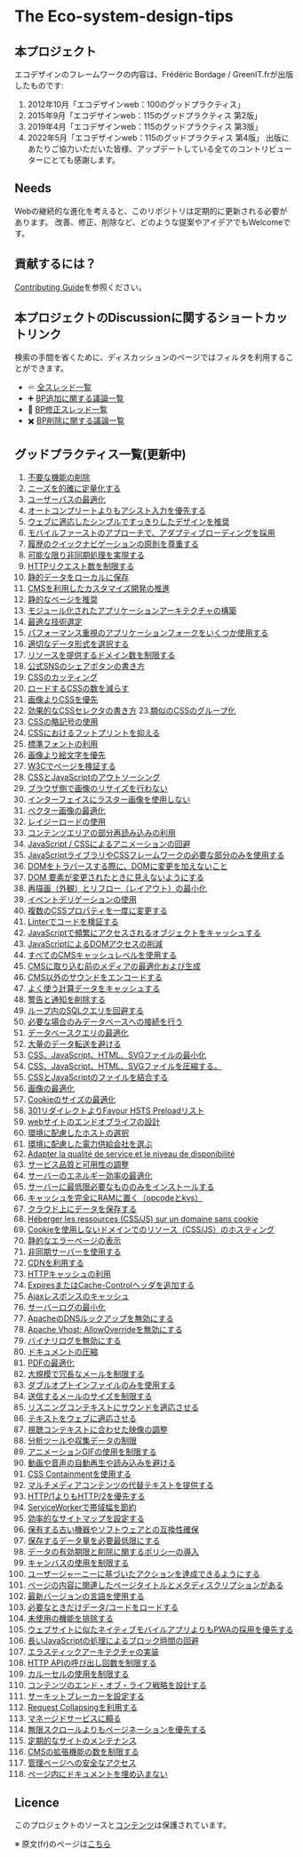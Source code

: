 # The Eco-system-design-tips


## 本プロジェクト

エコデザインのフレームワークの内容は、Frédéric Bordage / GreenIT.frが出版したものです:

1. 2012年10月「エコデザインweb：100のグッドプラクティス」
2. 2015年9月「エコデザインweb：115のグッドプラクティス 第2版」
3. 2019年4月「エコデザインweb：115のグッドプラクティス 第3版」
4. 2022年5月「エコデザインweb：115のグッドプラクティス 第4版」
出版にあたりご協力いただいた皆様、アップデートしている全てのコントリビューターにとても感謝します。


## Needs

Webの継続的な進化を考えると、このリポジトリは定期的に更新される必要があります。
改善、修正、削除など、どのような提案やアイデアでもWelcomeです。

## 貢献するには？

[Contributing Guide](CONTRIBUTING.md)を参照ください。

## 本プロジェクトのDiscussionに関するショートカットリンク

検索の手間を省くために、ディスカッションのページではフィルタを利用することができます。
  - :infinity: [全スレッド一覧](https://github.com/cnumr/best-practices/discussions)
  - :heavy_plus_sign: [BP追加に関する議論一覧](https://github.com/cnumr/best-practices/discussions?discussions_q=label%3Aajout)
  - :memo: [BP修正スレッド一覧](https://github.com/cnumr/best-practices/discussions?discussions_q=label%3Amodification)
  - :heavy_multiplication_x: [BP削除に関する議論一覧](https://github.com/cnumr/best-practices/discussions?discussions_q=label%3Asuppression)

## グッドプラクティス一覧(更新中)

1. [不要な機能の削除](/chapters/BP_001_fr.md)
2. [ニーズを的確に定量化する](/chapters/BP_002_fr.md)
3. [ユーザーパスの最適化](/chapters/BP_003_fr.md)
4. [オートコンプリートよりもアシスト入力を優先する](/chapters/BP_004_fr.md)
5. [ウェブに適応したシンプルですっきりしたデザインを推奨](/chapters/BP_005_fr.md)
6. [モバイルファーストのアプローチで、アダプティブローディングを採用](/chapters/BP_006_fr.md)
7. [履歴のクイックナビゲーションの原則を尊重する](/chapters/BP_007_fr.md)
8. [可能な限り非同期処理を実現する](/chapters/BP_008_fr.md)
9. [HTTPリクエスト数を制限する](/chapters/BP_009_fr.md)
10. [静的データをローカルに保存](/chapters/BP_010_fr.md)
11. [CMSを利用したカスタマイズ開発の推進](/chapters/BP_011_fr.md)
12. [静的なページを推奨](/chapters/BP_013_fr.md)
13. [モジュール化されたアプリケーションアーキテクチャの構築](/chapters/BP_014_fr.md)
14. [最適な技術選定](/chapters/BP_015_fr.md)
15. [パフォーマンス重視のアプリケーションフォークをいくつか使用する](/chapters/BP_016_fr.md)
16. [適切なデータ形式を選択する](/chapters/BP_017_fr.md)
17. [リソースを提供するドメイン数を制限する](/chapters/BP_018_fr.md)
18. [公式SNSのシェアボタンの書き方](/chapters/BP_019_fr.md)
19. [CSSのカッティング](/chapters/BP_021_fr.md)
20. [ロードするCSSの数を減らす](/chapters/BP_022_fr.md)
21. [画像よりCSSを優先](/chapters/BP_023_fr.md)
22. [効果的なCSSセレクタの書き方](/chapters/BP_024_fr.md)
23.[類似のCSSのグループ化](/chapters/BP_025_fr.md)
24. [CSSの略記号の使用](/chapters/BP_026_fr.md)
25. [CSSにおけるフットプリントを抑える](/chapters/BP_027_fr.md)
26. [標準フォントの利用](/chapters/BP_029_fr.md)
27. [画像より絵文字を優先](/chapters/BP_030_fr.md)
28. [W3Cでページを検証する](/chapters/BP_031_fr.md)
29. [CSSとJavaScriptのアウトソーシング](/chapters/BP_032_fr.md)
30. [ブラウザ側で画像のリサイズを行わない](/chapters/BP_034_fr.md)
31. [インターフェイスにラスター画像を使用しない](/chapters/BP_035_fr.md)
32. [ベクター画像の最適化](/chapters/BP_036_fr.md)
33. [レイジーロードの使用](/chapters/BP_037_fr.md)
34. [コンテンツエリアの部分再読み込みの利用](/chapters/BP_038_fr.md)
35. [JavaScript / CSSによるアニメーションの回避](/chapters/BP_039_fr.md)
36. [JavaScriptライブラリやCSSフレームワークの必要な部分のみを使用する](/chapters/BP_040_fr.md)
37. [DOMをトラバースする際に、DOMに変更を加えないこと](/chapters/BP_041_fr.md)
38. [DOM 要素が変更されたときに見えないようにする](/chapters/BP_042_fr.md)
39. [再描画（外観）とリフロー（レイアウト）の最小化](/chapters/BP_043_fr.md)
40. [イベントデリゲーションの使用](/chapters/BP_044_fr.md)
41. [複数のCSSプロパティを一度に変更する](/chapters/BP_045_fr.md)
42. [Linterでコードを検証する](/chapters/BP_046_fr.md)
43. [JavaScriptで頻繁にアクセスされるオブジェクトをキャッシュする](/chapters/BP_049_fr.md)
44. [JavaScriptによるDOMアクセスの削減](/chapters/BP_054_fr.md)
45. [すべてのCMSキャッシュレベルを使用する](/chapters/BP_057_fr.md)
46. [CMSに取り込む前のメディアの最適化および生成](/chapters/BP_058_fr.md)
47. [CMS以外のサウンドをエンコードする](/chapters/BP_060_fr.md)
48. [よく使う計算データをキャッシュする](/chapters/BP_064_fr.md)
49. [警告と通知を削除する](/chapters/BP_070_fr.md)
50. [ループ内のSQLクエリを回避する](/chapters/BP_072_fr.md)
51. [必要な場合のみデータベースへの接続を行う](/chapters/BP_073_fr.md)
52. [データベースクエリの最適化](/chapters/BP_075_fr.md)
53. [大量のデータ転送を避ける](/chapters/BP_076_fr.md)
54. [CSS、JavaScript、HTML、SVGファイルの最小化](/chapters/BP_077_fr.md)
55. [CSS、JavaScript、HTML、SVGファイルを圧縮する。](/chapters/BP_078_fr.md)
56. [CSSとJavaScriptのファイルを結合する](/chapters/BP_079_fr.md)
57. [画像の最適化](/chapters/BP_080_fr.md)
58. [Cookieのサイズの最適化](/chapters/BP_082_fr.md)
59. [301リダイレクトよりFavour HSTS Preloadリスト](/chapters/BP_084_fr.md)
60. [webサイトのエンドオブライフの設計](/chapters/BP_085_fr.md)
61. [環境に配慮したホストの選択](/chapters/BP_086_fr.md)
62. [環境に配慮した電力供給会社を選ぶ](/chapters/BP_087_fr.md)
63. [Adapter la qualité de service et le niveau de disponibilité](/chapters/BP_088_fr.md)
64. [サービス品質と可用性の調整](/chapters/BP_089_fr.md)
65. [サーバーのエネルギー効率の最適化](/chapters/BP_090_fr.md)
66. [サーバーに最低限必要なもののみをインストールする](/chapters/BP_091_fr.md)
67. [キャッシュを完全にRAMに置く（opcodeとkvs）](/chapters/BP_092_fr.md)
68. [クラウド上にデータを保存する](/chapters/BP_093_fr.md)
69. [Héberger les ressources (CSS/JS) sur un domaine sans cookie](/chapters/BP_094_fr.md)
70. [Cookieを使用しないドメインでのリソース（CSS/JS）のホスティング](/chapters/BP_095_fr.md)
71. [静的なエラーページの表示](/chapters/BP_096_fr.md)
72. [非同期サーバーを使用する](/chapters/BP_097_fr.md)
73. [CDNを利用する](/chapters/BP_098_fr.md)
74. [HTTPキャッシュの利用](/chapters/BP_099_fr.md)
75. [ExpiresまたはCache-Controlヘッダを追加する](/chapters/BP_101_fr.md)
76. [Ajaxレスポンスのキャッシュ](/chapters/BP_102_fr.md)
77. [サーバーログの最小化](/chapters/BP_103_fr.md)
78. [ApacheのDNSルックアップを無効にする](/chapters/BP_104_fr.md)
79. [Apache Vhost: AllowOverrideを無効にする](/chapters/BP_105_fr.md)
80. [バイナリログを無効にする](/chapters/BP_106_fr.md)
81. [ドキュメントの圧縮](/chapters/BP_107_fr.md)
82. [PDFの最適化](/chapters/BP_108_fr.md)
83. [大規模で冗長なメールを制限する](/chapters/BP_109_fr.md)
84. [ダブルオプトインファイルのみを使用する](/chapters/BP_110_fr.md)
85. [送信するメールのサイズを制限する](/chapters/BP_111_fr.md)
86. [リスニングコンテキストにサウンドを適応させる](/chapters/BP_112_fr.md)
87. [テキストをウェブに適応させる](/chapters/BP_113_fr.md)
88. [視聴コンテキストに合わせた映像の調整](/chapters/BP_114_fr.md)
89. [分析ツールや収集データの制限](/chapters/BP_4001_fr.md)
90. [アニメーションGIFの使用を制限する](/chapters/BP_4002_fr.md)
91. [動画や音声の自動再生や読み込みを避ける](/chapters/BP_4003_fr.md)
92. [CSS Containmentを使用する](/chapters/BP_4004_fr.md)
93. [マルチメディアコンテンツの代替テキストを提供する](/chapters/BP_4005_fr.md)
94. [HTTP/1よりもHTTP/2を優先する](/chapters/BP_4006_fr.md)
95. [ServiceWorkerで帯域幅を節約](/chapters/BP_4007_fr.md)
96. [効率的なサイトマップを設定する](/chapters/BP_4008_fr.md)
97. [保有する古い機器やソフトウェアとの互換性確保](/chapters/BP_4009_fr.md)
98. [保存するデータ量を必要最低限にする](/chapters/BP_4011_fr.md)
99. [データの有効期限と削除に関するポリシーの導入](/chapters/BP_4012_fr.md)
100. [キャンバスの使用を制限する](/chapters/BP_4013_fr.md)
101. [ユーザージャーニーに基づいたアクションを達成できるようにする](/chapters/BP_4014_fr.md)
102. [ページの内容に関連したページタイトルとメタディスクリプションがある](/chapters/BP_4015_fr.md)
103. [最新バージョンの言語を使用する](/chapters/BP_4016_fr.md)
104. [必要なときだけデータ/コードをロードする](/chapters/BP_4017_fr.md)
105. [未使用の機能を排除する](/chapters/BP_4018_fr.md)
106. [ウェブサイトに似たネイティブモバイルアプリよりもPWAの採用を優先する](/chapters/BP_4019_fr.md)
107. [長いJavaScriptの処理によるブロック時間の回避](/chapters/BP_4020_fr.md)
108. [エラスティックアーキテクチャの実装](/chapters/BP_4021_fr.md)
109. [HTTP APIの呼び出し回数を制限する](/chapters/BP_4022_fr.md)
110. [カルーセルの使用を制限する](/chapters/BP_4030_fr.md)
111. [コンテンツのエンド・オブ・ライフ戦略を設計する](/chapters/BP_4031_fr.md)
112. [サーキットブレーカーを設定する](/chapters/BP_4032_fr.md)
113. [Request Collapsingを利用する](/chapters/BP_4033_fr.md)
114. [マネージドサービスに頼る](/chapters/BP_4034_fr.md)
115. [無限スクロールよりもページネーションを優先する](/chapters/BP_4035_fr.md)
116. [定期的なサイトのメンテナンス](/chapters/BP_4036_fr.md)
117. [CMSの拡張機能の数を制限する](/chapters/BP_4037_fr.md)
118. [管理ページへの安全なアクセス](/chapters/BP_4038_fr.md)
119. [ページ内にドキュメントを埋め込まない](/chapters/BP_4039_fr.md)

## Licence

このプロジェクトのソースと[コンテンツ](LICENCE.md)は保護されています。

※ 原文(fr)のページは[こちら](README.md)